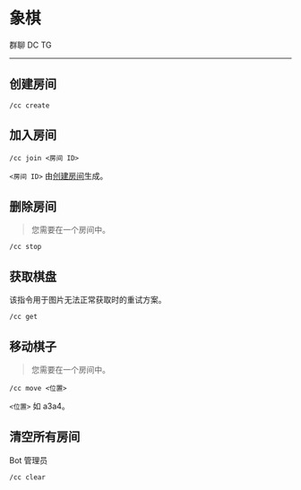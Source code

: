 # 象棋
<span class="span-group">群聊</span>
<span class="span-discord">DC</span>
<span class="span-telegram">TG</span>

---

## 创建房间
```
/cc create
```

## 加入房间
```
/cc join <房间 ID>
```
`<房间 ID>` 由[创建房间](#创建房间)生成。

## 删除房间
> 您需要在一个房间中。
```
/cc stop
```

## 获取棋盘
该指令用于图片无法正常获取时的重试方案。
```
/cc get
```

## 移动棋子
> 您需要在一个房间中。
```
/cc move <位置>
```
`<位置>` 如 a3a4。

## 清空所有房间
<span class="span-bot-admin">Bot 管理员</span>
```
/cc clear
```